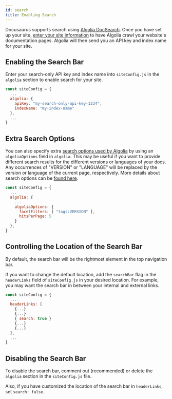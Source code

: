 ```yaml
---
id: search
title: Enabling Search
---
```


Docusaurus supports search using [Algolia DocSearch](https://community.algolia.com/docsearch/). Once you have set up your site, [enter your site information](https://community.algolia.com/docsearch/) to have Algolia crawl your website's documentation pages. Algolia will then send you an API key and index name for your site.

## Enabling the Search Bar

Enter your search-only API key and index name into `siteConfig.js` in the `algolia` section to enable search for your site.

```js
const siteConfig = {
  ...
  algolia: {
    apiKey: "my-search-only-api-key-1234",
    indexName: "my-index-name"
  },
  ...
}
```

## Extra Search Options

You can also specify extra [search options used by Algolia](https://community.algolia.com/docsearch/documentation/) by using an `algoliaOptions` field in `algolia`. This may be useful if you want to provide different search results for the different versions or languages of your docs. Any occurrences of "VERSION" or "LANGUAGE" will be replaced by the version or language of the current page, respectively. More details about search options can be [found here](https://www.algolia.com/doc/api-reference/api-parameters/#overview).

```js
const siteConfig = {
  ...
  algolia: {
    ...
    algoliaOptions: { 
      facetFilters: [ "tags:VERSION" ], 
      hitsPerPage: 5 
    }
  },
}
```

## Controlling the Location of the Search Bar

By default, the search bar will be the rightmost element in the top navigation bar.

If you want to change the default location, add the `searchBar` flag in the `headerLinks` field of `siteConfig.js` in your desired location. For example, you may want the search bar in between your internal and external links.

```js
const siteConfig = {
  ...
  headerLinks: [
    {...}
    {...}
    { search: true }
    {...}
    {...}
  ],
  ...
}
```

## Disabling the Search Bar

To disable the search bar, comment out (recommended) or delete the `algolia` section in the `siteConfig.js` file.

Also, if you have customized the location of the search bar in `headerLinks`, set `search: false`.
